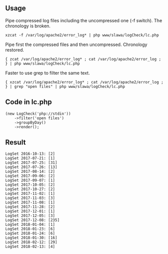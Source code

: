 ## Usage

Pipe compressed log files including the uncompressed one (-f switch). The chronology is broken.

```xzcat -f /var/log/apache2/error_log* | php www/slawa/logCheck/lc.php```

Pipe first the compressed files and then uncompressed. Chronology restored.

```{ zcat /var/log/apache2/error_log* ; cat /var/log/apache2/error_log ; } | php www/slawa/logCheck/lc.php```

Faster to use grep to filter the same text.

```{ xzcat /var/log/apache2/error_log* ; cat /var/log/apache2/error_log ; } | grep "open files" | php www/slawa/logCheck/lc.php```

## Code in lc.php

```
(new LogCheck('php://stdin'))
	->filter('open files')
	->groupByDay()
	->render();
```

## Result

```
LogSet 2016-10-13: [2]
LogSet 2017-07-21: [1]
LogSet 2017-07-25: [31]
LogSet 2017-07-26: [13]
LogSet 2017-08-14: [2]
LogSet 2017-09-06: [2]
LogSet 2017-09-07: [1]
LogSet 2017-10-05: [2]
LogSet 2017-10-27: [2]
LogSet 2017-11-02: [1]
LogSet 2017-11-03: [3]
LogSet 2017-11-08: [1]
LogSet 2017-11-28: [2]
LogSet 2017-12-01: [1]
LogSet 2017-12-05: [3]
LogSet 2017-12-08: [235]
LogSet 2018-01-04: [1]
LogSet 2018-01-23: [6]
LogSet 2018-01-24: [6]
LogSet 2018-01-30: [16]
LogSet 2018-02-12: [29]
LogSet 2018-02-13: [4]
```
